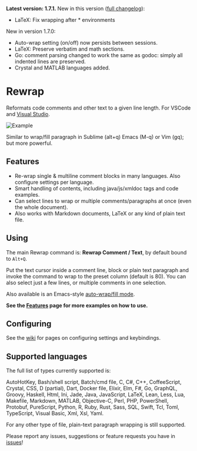 **Latest version: 1.7.1.** New in this version ([full 
changelog](https://github.com/stkb/vscode-rewrap/releases)):
- LaTeX: Fix wrapping after * environments

New in version 1.7.0:
- Auto-wrap setting (on/off) now persists between sessions.
- LaTeX: Preserve verbatim and math sections.
- Go: comment parsing changed to work the same as godoc: simply all indented lines are preserved.
- Crystal and MATLAB languages added.

# Rewrap

Reformats code comments and other text to a given line length. For VSCode and
[Visual Studio](https://marketplace.visualstudio.com/items?itemName=stkb.Rewrap-18980).

<!-- VS
![Example](/268780/1/example-smaller.png)
<!-- VSCODE -->
![Example](https://github.com/stkb/Rewrap/wiki/images/example.png)
<!-- -->

Similar to wrap/fill paragraph in Sublime (alt+q) Emacs (M-q) or Vim (gq); but
more powerful.


## Features ##

* Re-wrap single & multiline comment blocks in many languages. Also configure
  settings per language.
* Smart handling of contents, including java/js/xmldoc tags and code examples.
* Can select lines to wrap or multiple comments/paragraphs at once (even the whole document).
* Also works with Markdown documents, LaTeX or any kind of plain text file.


## Using ##

<!-- VS
Adds the **Rewrap Lines** item to the Edit menu, by default bound to `Alt+Q`.
<!-- VSCODE -->
The main Rewrap command is: **Rewrap Comment / Text**, by default bound to
`Alt+Q`.
<!-- -->

Put the text cursor inside a comment line, block or plain text paragraph and
invoke the command to wrap to the preset column (default is 80). You can also
select just a few lines, or multiple comments in one selection.

Also available is an Emacs-style [auto-wrap/fill
mode](https://github.com/stkb/Rewrap/wiki/Auto-wrap).

**See the [Features](https://github.com/stkb/Rewrap/wiki/Features) page for more
examples on how to use.**


## Configuring ##

<!-- VS
Go to _Tools -> Options -> Rewrap_ to configure.
<!-- -->

See the [wiki](https://github.com/stkb/vscode-rewrap/wiki) for pages on
configuring settings and keybindings.


## Supported languages ##

The full list of types currently supported is:

AutoHotKey, Bash/shell script, Batch/cmd file, C, C#, C++, CoffeeScript, Crystal,
CSS, D (partial), Dart, Docker file, Elixir, Elm, F#, Go, GraphQL, Groovy,
Haskell, Html, Ini, Jade, Java, JavaScript, LaTeX, Lean, Less, Lua, Makefile,
Markdown, MATLAB, Objective-C, Perl, PHP, PowerShell, Protobuf, PureScript,
Python, R, Ruby, Rust, Sass, SQL, Swift, Tcl, Toml, TypeScript, Visual Basic,
Xml, Xsl, Yaml.

For any other type of file, plain-text paragraph wrapping is still supported.

Please report any issues, suggestions or feature requests you have in
[issues](https://github.com/stkb/Rewrap/issues)!